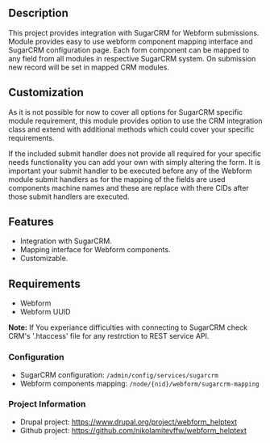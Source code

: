 ## Description
This project provides integration with SugarCRM for Webform submissions. 
Module provides easy to use webform component mapping interface and SugarCRM configuration page. 
Each form component can be mapped to any field from all modules in respective SugarCRM system. 
On submission new record will be set in mapped CRM modules.

## Customization
As it is not possible for now to cover all options for SugarCRM specific module requirement, 
this module provides option to use the CRM integration class and extend with additional methods which could cover your 
specific requirements.

If the included submit handler does not provide all required for your specific needs functionality you can add your own 
with simply altering the form. It is important your submit handler to be executed before any of the Webform module 
submit handlers as for the mapping of the fields are used components machine names and these are replace with there CIDs 
after those submit handlers are executed.

## Features
* Integration with SugarCRM.
* Mapping interface for Webform components.
* Customizable.

## Requirements
* Webform
* Webform UUID

**Note:** 
If You experiance difficulties with connecting to SugarCRM check CRM's '.htaccess' file for any restrction to REST 
service API.

### Configuration
* SugarCRM configuration: `/admin/config/services/sugarcrm`
* Webform components mapping: `/node/{nid}/webform/sugarcrm-mapping`

### Project Information
* Drupal project: https://www.drupal.org/project/webform_helptext
* Github project: https://github.com/nikolamitevffw/webform_helptext
